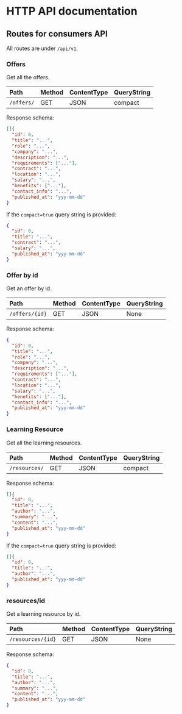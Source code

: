 # HTTP API documentation

## Routes for consumers API

All routes are under `/api/v1`.

### Offers

Get all the offers.

| Path       | Method | ContentType | QueryString |
| :--------- | :----- | :---------- | :---------- |
| `/offers/` | GET    | JSON        | compact     |

Response schema:

```json
[]{
  "id": 0,
  "title": "...",
  "role": "...",
  "company": "...",
  "description": "...",
  "requirements": ["..."],
  "contract": "...",
  "location": "...",
  "salary": "...",
  "benefits": ["..."],
  "contact_info": "...",
  "published_at": "yyy-mm-dd"
}
```

If the `compact=true` query string is provided:

```json
{
  "id": 0,
  "title": "...",
  "contract": "...",
  "salary": "...",
  "published_at": "yyy-mm-dd"
}
```

### Offer by id

Get an offer by id.

| Path           | Method | ContentType | QueryString |
| :------------- | :----- | :---------- | :---------- |
| `/offers/{id}` | GET    | JSON        | None        |

Response schema:

```json
{
  "id": 0,
  "title": "...",
  "role": "...",
  "company": "...",
  "description": "...",
  "requirements": ["..."],
  "contract": "...",
  "location": "...",
  "salary": "...",
  "benefits": ["..."],
  "contact_info": "...",
  "published_at": "yyy-mm-dd"
}
```

### Learning Resource

Get all the learning resources.

| Path          | Method | ContentType | QueryString |
| :------------ | :----- | :---------- | :---------- |
| `/resources/` | GET    | JSON        | compact     |

Response schema:

```json
[]{
  "id": 0,
  "title": "...",
  "author": "...",
  "summary": "...",
  "content": "...",
  "published_at": "yyy-mm-dd"
}
```

If the `compact=true` query string is provided:

```json
[]{
  "id": 0,
  "title": "...",
  "author": "...",
  "published_at": "yyy-mm-dd"
}
```

### resources/id

Get a learning resource by id.

| Path              | Method | ContentType | QueryString |
| :---------------- | :----- | :---------- | :---------- |
| `/resources/{id}` | GET    | JSON        | None        |

Response schema:

```json
{
  "id": 0,
  "title": "...",
  "author": "...",
  "summary": "...",
  "content": "...",
  "published_at": "yyy-mm-dd"
}
```
